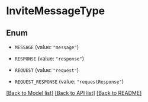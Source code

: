 # InviteMessageType

## Enum


* `MESSAGE` (value: `"message"`)

* `RESPONSE` (value: `"response"`)

* `REQUEST` (value: `"request"`)

* `REQUEST_RESPONSE` (value: `"requestResponse"`)


[[Back to Model list]](../README.md#documentation-for-models) [[Back to API list]](../README.md#documentation-for-api-endpoints) [[Back to README]](../README.md)


